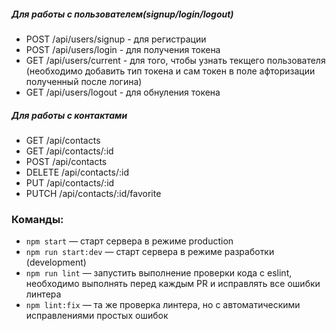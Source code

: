 ##### Для работы с пользователем(signup/login/logout)

- POST /api/users/signup - для регистрации
- POST /api/users/login - для получения токена
- GET /api/users/current - для того, чтобы узнать текщего пользователя (необходимо добавить тип токена и сам токен в поле афторизации полученный после логина)
- GET /api/users/logout - для обнуления токена

##### Для работы с контактами

- GET /api/contacts
- GET /api/contacts/:id
- POST /api/contacts
- DELETE /api/contacts/:id
- PUT /api/contacts/:id
- PUTCH /api/contacts/:id/favorite

### Команды:

- `npm start` &mdash; старт сервера в режиме production
- `npm run start:dev` &mdash; старт сервера в режиме разработки (development)
- `npm run lint` &mdash; запустить выполнение проверки кода с eslint, необходимо выполнять перед каждым PR и исправлять все ошибки линтера
- `npm lint:fix` &mdash; та же проверка линтера, но с автоматическими исправлениями простых ошибок
